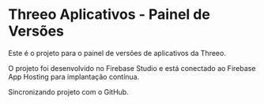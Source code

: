 # Threeo Aplicativos - Painel de Versões

Este é o projeto para o painel de versões de aplicativos da Threeo.

O projeto foi desenvolvido no Firebase Studio e está conectado ao Firebase App Hosting para implantação contínua.

Sincronizando projeto com o GitHub.
